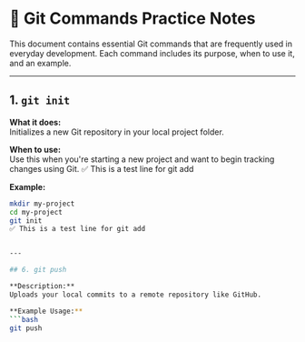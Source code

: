 # 📘 Git Commands Practice Notes

This document contains essential Git commands that are frequently used in everyday development. Each command includes its purpose, when to use it, and an example.

---

## 1. `git init`

**What it does:**  
Initializes a new Git repository in your local project folder.

**When to use:**  
Use this when you're starting a new project and want to begin tracking changes using Git.
✅ This is a test line for git add

**Example:**
```bash
mkdir my-project
cd my-project
git init
✅ This is a test line for git add


---

## 6. git push

**Description:**  
Uploads your local commits to a remote repository like GitHub.

**Example Usage:**
```bash
git push

